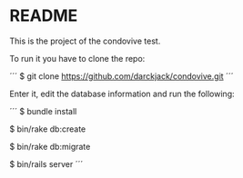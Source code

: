 # README

This is the project of the condovive test.

To run it you have to clone the repo:

´´´
$ git clone https://github.com/darckjack/condovive.git
´´´

Enter it, edit the database information and run the following:

´´´
$ bundle install

$ bin/rake db:create

$ bin/rake db:migrate

$ bin/rails server
´´´
